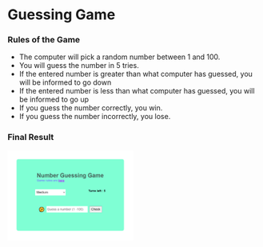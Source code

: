 # Guessing Game
### Rules of the Game
- The computer will pick a random number between 1 and 100.
- You will guess the number in 5 tries.
- If the entered number is greater than what computer has guessed, you will be informed to go down
- If the entered number is less than what computer has guessed, you will be informed to go up
- If you guess the number correctly, you win.
- If you guess the number incorrectly, you lose.

### Final Result

<img src="./project-final-result-screeshot.png" width="50%">
